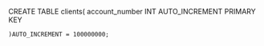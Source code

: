 CREATE TABLE 
clients(
    account_number INT AUTO_INCREMENT PRIMARY KEY
    
    )AUTO_INCREMENT = 100000000;